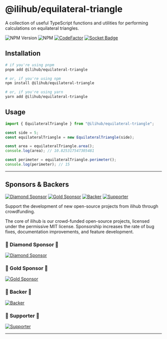 # @ilihub/equilateral-triangle

A collection of useful TypeScript functions and utilities for performing calculations on equilateral triangles.

![NPM Version](https://img.shields.io/npm/v/%40ilihub%2Fequilateral-triangle?color=33cd56&logo=npm)
![NPM](https://img.shields.io/npm/l/%40ilihub%2Fequilateral-triangle)
[![CodeFactor](https://www.codefactor.io/repository/github/ilihub/npm/badge)](https://www.codefactor.io/repository/github/ilihub/npm)
[![Socket Badge](https://socket.dev/api/badge/npm/package/@ilihub/equilateral-triangle)](https://socket.dev/npm/package/@ilihub/equilateral-triangle)

## Installation

```bash
# if you're using pnpm
pnpm add @ilihub/equilateral-triangle

# or, if you're using npm
npm install @ilihub/equilateral-triangle

# or, if you're using yarn
yarn add @ilihub/equilateral-triangle
```

## Usage

```javascript
import { EquilateralTriangle } from "@ilihub/equilateral-triangle";

const side = 5;
const equilateralTriangle = new EquilateralTriangle(side);

const area = equilateralTriangle.area();
console.log(area); // 10.825317547305481

const perimeter = equilateralTriangle.perimeter();
console.log(perimeter); // 15
```

---

<!-- sponsors_and_backers_section_start -->

## Sponsors & Backers

[![Diamond Sponsor][diamond_sponsor_img]][open_collective_url] [![Gold Sponsor][gold_sponsor_img]][open_collective_url] [![Backer][backer_img]][open_collective_url] [![Supporter][supporter_img]][open_collective_url]

Support the development of new open-source projects from ilihub through crowdfunding.

The core of ilihub is our crowd-funded open-source projects, licensed under the permissive MIT license. Sponsorship increases the rate of bug fixes, documentation improvements, and feature development.

### 🦄 Diamond Sponsor 🦄

[![Diamond Sponsor][diamond_sponsor_logo_img]][open_collective_url]

### 💝 Gold Sponsor 💝

[![Gold Sponsor][gold_sponsor_logo_img]][open_collective_url]

### 🎁 Backer 🎁

[![Backer][backer_logo_img]][open_collective_url]

### 🤝 Supporter 🤝

[![Supporter][supporter_logo_img]][open_collective_url]

<!-- Reference Links -->

[open_collective_url]: https://opencollective.com/ilihub
[open_collective_img]: https://opencollective.com/ilihub/tiers/badge.svg
[diamond_sponsor_img]: https://opencollective.com/ilihub/tiers/diamond-sponsor/badge.svg?label=%F0%9F%A6%84%20Diamond%20Sponsor%20%F0%9F%A6%84&color=brightgreen
[diamond_sponsor_logo_img]: https://opencollective.com/ilihub/tiers/diamond-sponsor.svg?avatarHeight=96&width=600
[gold_sponsor_img]: https://opencollective.com/ilihub/tiers/sponsor/badge.svg?label=%F0%9F%92%9D%20Gold%20Sponsor%20%F0%9F%92%9D&color=brightgreen
[gold_sponsor_logo_img]: https://opencollective.com/ilihub/tiers/sponsor.svg?avatarHeight=70&width=600
[backer_img]: https://opencollective.com/ilihub/tiers/backer/badge.svg?label=%F0%9F%8E%81%20Backer%20%F0%9F%8E%81&color=brightgreen
[backer_logo_img]: https://opencollective.com/ilihub/tiers/backer.svg?avatarHeight=60&width=600
[supporter_img]: https://opencollective.com/ilihub/tiers/supporter/badge.svg?label=%F0%9F%A4%9D%20Supporter%20%F0%9F%A4%9D&color=brightgreen
[supporter_logo_img]: https://opencollective.com/ilihub/tiers/supporter.svg?avatarHeight=50&width=600

<!-- Reference Links End -->

<!-- sponsors_and_backers_section_end -->

---
